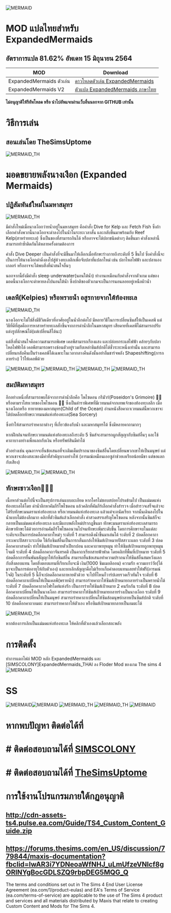 ![MERMAID](https://thumbs.modthesims2.com/img/5/4/4/3/6/6/8/MTS_SpinningPlumbobs-1863822-TitleCardoption1.png)
# MOD แปลไทยสำหรับ ExpandedMermaids 
## อัตราการแปล 81.62%  อัพเดท 15 มิถุนายน 2564

| MOD   | Download |
| ------------- | ------------- |
|ExpandedMermaids ตัวเล่น|[ดาวโหลดตัวเล่น ExpandedMermaids](https://modthesims.info/d/630179/expanded-mermaids.html)|
|ExpandedMermaids V2 |[ตัวแปล ExpandedMermaids ภาษาไทย](https://github.com/simscolony/ExpandedMermaids_Traditional_THAI/raw/main/%5BSIMSCOLONY%5DExpandedMermaids_THAI_V02.package)|

**ไม่อนุญาติให้รีอัพโหลด หรือ นำไปอัพแจกผ่านเว็บอื่นนอกจาก GITHUB เท่านั้น**


# วิธีการเล่น 
## สอนเล่นโดย TheSimsUptome 
![MERMAID_TH](https://simscolony.github.io/ExpandedMermaids_Traditional_THAI/Mermaid/1.jpg)

# มอดขยายพลังนางเงือก (Expanded Mermaids)
## ปฏิสัมพันธ์ใหม่ในมหาสมุทร
![MERMAID_TH](https://simscolony.github.io/ExpandedMermaids_Traditional_THAI/Mermaid/2.jpg)

มีคำสั่งใหม่เมื่อนางเงือกว่ายน้ำอยู่ในมหาสมุทร คือคำสั่ง Dive for Kelp และ Fetch Fish ซึ่งถ้าเลือกคำสั่งพวกนี้นางเงือกจะดำลงไปในน้ำในระยะเวลาสั้น และกลับขึ้นมาพร้อมกับ Reef Kelp(สาหร่ายทะเล) ซึ่งเป็นของที่สามารถกินได้ หรืออาจจะได้ปลาชนิดต่างๆ ติดขึ้นมา คำสั่งเหล่านี้สามารถทำซ้ำติดกันได้หลายครั้งตามต้องการ

คำสั่ง Dive Deeper เป็นคำสั่งที่จะมีขึ้นมาให้เลือกเมื่อทักษะร่างกายถึงระดับที่ 5 ขึ้นไป ซึ่งคำสั่งนี้จะเป็นการให้นางเงือกดำดิ่งลงไปสู่ห้วงทะเลลึกเพื่อจับปลาที่แปลกใหม่ เช่น ปลาไหลไฟฟ้า และปลาแองเกลอร์  หรืออาจจะได้พบสิ่งที่น่าสนใจอื่นๆ

นอกจากนี้ยังมีคำสั่ง sleep underwater(นอนใต้น้ำ) ทำงานเหมือนกับคำสั่งจากตัวเกม แต่ของมอดนี้นางเงือกจะดำหายลงไปนอนใต้น้ำ ซึ่งปกติของตัวเกมจะเป็นการนอนลอยอยู่เหนือผิวน้ำ

## เคลพี(Kelpies) หรือพรายน้ำ อสูรกายจากใต้ท้องทะเล
![MERMAID_TH](https://simscolony.github.io/ExpandedMermaids_Traditional_THAI/Mermaid/3.jpg)

นางเงือกจะไม่ใช่สิ่งมีชีวิตเดียวที่อาศัยอยู่ในน้ำอีกต่อไป
มีหลายวิธีในการเปลี่ยนซิมส์ให้เป็นเคลพี แต่วิธีที่ดีที่สุดคือการหาสาหร่ายทะเลสักชิ้นจากการดำน้ำลึกในมหาสมุทร เสียดายที่เคลพีไม่สามารถปรับแต่งรูปลักษณ์ได้(แต่เปลี่ยนสีได้นะ) 

แต่สิ่งที่น่าสนใจคือความสามารถพิเศษ เคลพีสามารถเรืองแสง และปล่อยกระแสไฟฟ้า คล้ายๆกับปลาไหลไฟฟ้าได้
เคลพีสามารถพรางซ่อนตัวอยู่รวมกับเหล่าซิมส์ปกติได้ชั่วระยะหนึ่งเท่านั้น และสามารถเปลี่ยนกลับคืนเป็นร่างเคลพีได้เฉพาะในเวลากลางคืนดังนั้นอย่าลืมชาร์จพลัง Shapeshifting(การกลายร่าง) ไว้ให้เคลพีด้วย 

![MERMAID_TH](https://simscolony.github.io/ExpandedMermaids_Traditional_THAI/Mermaid/4.jpg)
![MERMAID_TH](https://simscolony.github.io/ExpandedMermaids_Traditional_THAI/Mermaid/5.jpg)
![MERMAID_TH](https://simscolony.github.io/ExpandedMermaids_Traditional_THAI/Mermaid/6.jpg)
![MERMAID_TH](https://simscolony.github.io/ExpandedMermaids_Traditional_THAI/Mermaid/7.jpg)


## สมบัติมหาสมุทร 
อีกอย่างหนึ่งที่สามารถพบได้จากการดำน้ำลึกคือ โพไซดอน กรีมัวร์(Poseidon's Grimoire) :merman: หรือตามราไสยเวทของโพไซดอน :merman: ซึ่งเป็นตำราพิเศษที่มีเวทมนต์จากเทพเจ้าของท้องทะเลลึก เมื่อนางเงือกหรือ ทายาทของมหาสมุทร(Child of the Ocean) อ่านหนังสือคาถาเวทมนต์นี้พวกเขาจะได้ปลดล็อกทักษะเวทมนต์แห่งท้องทะเล(Sea Sorcery) 

ซึ่งทำให้สามารถร่ายคาถาต่างๆ ที่เกี่ยวข้องกับน้ำ และมหาสมุทรได้ ซึ่งมีหลายคาถามากๆ

หากฝึกฝนจนทักษะเวทมนต์แห่งท้องทะเลถึงระดับ 5 ซิมส์จะสามารถผูกสัญญากับซิมส์อื่นๆ และใช้คาถาบางอย่างเพื่อแลกกับเงิน หรือทรัพย์สินมีค่าได้ 

ตัวอย่างเช่น คุณอาจจะยื่นข้อเสนอที่จะเติมเต็มปราถนาของซิมส์อื่นโดยเปลี่ยนพวกเขาให้เป็นมนุษย์ แต่พวกเขาจะต้องสละของมีค่าที่สำคัญบางอย่างให้ (อารมณ์เหมือนเออซูล่าช่วยเอเรียลน้อยมีขา แต่ขอแลกกับเสียง)

![MERMAID_TH](https://simscolony.github.io/ExpandedMermaids_Traditional_THAI/Mermaid/8.jpg)
![MERMAID_TH](https://simscolony.github.io/ExpandedMermaids_Traditional_THAI/Mermaid/9.jpg)

## ทักษะชาวเงือก:merperson::mermaid:
เนื้อหาส่วนต่อไปนี้จะเป็นสรุปการเล่นแบบละเอียด หากใครไม่ชอบสปอยโปรดข้ามไป
เป็นแม่มดแห่งท้องทะเลได้โดย ดำน้ำลึกหาคัมภีร์โพไซดอน แล้วคลิกที่คัมภีร์เลือกคำสั่งสำรวจ เมื่อสำรวจเสร็จแล้วจะได้รับทักษะมนตราแห่งท้องทะเล หรือเวทมนต์แห่งท้องทะเล แล้วแต่จะถนัดเรียก จากนั้นเดินลงไปในน้ำแบบไม่ต้องลึกมาก คลิกที่ตัวซิมส์แล้วเลือกคำสั่ง คำสวดสรรเสริญโพโซดอน หลังจากนั้นซิมส์ก็จะกลายเป็นแม่มดแห่งท้องทะเล และมีแถบพลังใหม่ปรากฎขึ้นมา
ทักษะมนตราแห่งท้องทะเลสามารถศึกษาทักษะได้ด้วยการอ่านคัมภีร์โพไซดอนวนไปจนทักษะเพิ่มระดับขึ้น โดยการศึกษาจบในแต่ละระดับจะเป็นการปลดล็อกคาถาใหม่ๆ
ระดับที่ 1 สามารถดึงน้ำขึ้นมาเล่นได้
ระดับที่ 2 ปลดล็อกคาถากระเพาะปัสสาวะระเบิด ใช้กับซิมส์อื่นเป็นการกลั่นแกล้งให้ซิมส์เป้าหมายปัสสาวะแตก
ระดับที่ 3 ปลดล็อกคาถาสาดน้ำ ทำให้ซิมส์เป้าหมายตัวเปียกปอน และคาถาพายุหมุน ทำให้ซิมส์เป้าหมายถูกพายุหมุนโจมตี
ระดับที่ 4 ปลดล็อกคาถาจันทรคติ เป็นคาถาเรียกสายฟ้าฟาด โดยคลิกที่พื้นที่เป้าหมาย
ระดับที่ 5 ปลดล็อกการยื่นพันธสัญญาให้กับซิมส์อื่น สามารถยื่นข้อเสนอทำความปราถนาให้ซิมส์อื่นสมหวังแลกกับสิ่งตอบแทน โดยสิ่งตอบแทนที่เรียกเก็บจะมี เงิน(1000 ซิมเมอลิออน) ความรัก ความเยาว์วัย(ได้มาจะเป็นการต่ออายุให้กับตัวเอง) และยกเลิกสัญญาคือไม่เรียกเก็บค่าตอบแทนเลยทำให้ฟรี(อารมณ์ใจดี) ในระดับที่ 5 นี้ก็จะปลดล็อกคาถาหายตัวด้วย จะไปที่ไหนก็วาร์ปเลยรวดเร็วทันใจ
ระดับที่ 6 ปลดล็อกคาถาเปลี่ยนให้เป็นเคลพี(พรายน้ำ) สามารถร่ายคาถาให้ซิมส์เป้าหมายกลายร่างเป็นพรายน้ำได้
ระดับที่ 7 ปลดล็อกคาถาอโฟรไดท์แห่งรัก เป็นการร่ายให้ซิมส์เป้าหมาย 2 คนรักกัน
ระดับที่ 8 ปลดล็อกคาถาเปลี่ยนให้เป็นนางเงือก สามารถร่ายคาถาให้ซิมส์เป้าหมายกลายร่างเป็นนางเงือก
ระดับที่ 9 ปลดล็อกคาถาเปลี่ยนให้เป็นมนุษย์ สามารถร่ายคาถาเปลี่ยนให้ซิมส์อมนุษย์กลายเป็นซิมส์ปกติ
ระดับที่ 10 ปลดล็อกคาถาอมตะ สามารถร่ายคาถาให้ตัวเอง หรือซิมส์เป้าหมายกลายเป็นอมตะได้

![MERMAID_TH](https://simscolony.github.io/ExpandedMermaids_Traditional_THAI/Mermaid/12.jpg)

หากต้องการเลิกเป็นแม่มดแห่งท้องทะเล ให้คลิกที่ตัวเองแล้วเลือกสละพลัง


# การติดตั้ง
ทำการแตกไฟล์ MOD หลัก  ExpandedMermaids และ [SIMSCOLONY]ExpandedMermaids_THAI ลง Floder Mod ของเกม The sims 4
![MERMAID](https://i.imgur.com/VYgAuGj.jpg)

# SS
![MERMAID](https://i.imgur.com/jpYUAK0.png)![MERMAID](https://i.imgur.com/JZoAMw2.png)
![MERMAID_TH](https://simscolony.github.io/ExpandedMermaids_Traditional_THAI/Mermaid/10.png)
![MERMAID_TH](https://simscolony.github.io/ExpandedMermaids_Traditional_THAI/Mermaid/11.png)
![MERMAID](https://thumbs.modthesims2.com/img/5/4/4/3/6/6/8/MTS_SpinningPlumbobs-1933910-06-06-20_1-06-45PM.png)

# หากพบปัญหา ติดต่อได้ที่
# # ติดต่อสอบถามได้ที่ [SIMSCOLONY](https://www.facebook.com/SimsColony/)
# # ติดต่อสอบถามได้ที่ [TheSimsUptome](https://www.facebook.com/TheSimsUptome/)


# การใช้งานโปรแกรมภายใต้กฏอนุญาติ 
## http://cdn-assets-ts4.pulse.ea.com/Guide/TS4_Custom_Content_Guide.zip
## https://forums.thesims.com/en_US/discussion/779844/maxis-documentation?fbclid=IwAR3i7YDNeoaWfNHJ_uLmUfzeVNIcf8gORINYgBocGDLSZQ9rbpDEG5MQG_Q

The terms and conditions set out in The Sims 4 End User License Agreement (ea.com/1/product-eulas) and EA's Terms of Service (ea.com/terms-of-service) are applicable to the use of The Sims 4 product and services and all materials distributed by Maxis that relate to creating Custom Content and Mods for The Sims 4.

